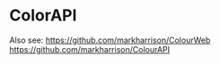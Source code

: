 # ColorAPI

Also see: 
https://github.com/markharrison/ColourWeb
https://github.com/markharrison/ColourAPI
